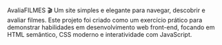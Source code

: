 AvaliaFILMES 🎬
Um site simples e elegante para navegar, descobrir e avaliar filmes. Este projeto foi criado como um exercício prático para demonstrar habilidades em desenvolvimento web front-end, focando em HTML semântico, CSS moderno e interatividade com JavaScript.
